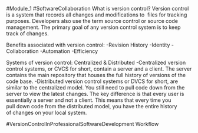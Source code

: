 #Module_1 #SoftwareCollaboration
What is version control?
Version control is a system that records all changes and modifications to  files for tracking purposes. Developers also use the term source control or source code management. The primary goal of any version control system is to keep track of changes.

Benefits associated with version control:
-Revision History
-Identity
-Collaboration
-Automation
-Efficiency

Systems of version control: Centralized & Distributed
-Centralized version control systems, or CVCS for short, contain a server and a client. The server contains the main repository that houses the full history of versions of the code base.
-Distributed version control systems or DVCS for short, are similar to the centralized model. You still need to pull code down from the server to view the latest changes. The key difference is that every user is essentially a server and not a client. This means that every time you pull down code from the distributed model, you have the entire history of changes on your local system.

#VersionControlInProfessionalSoftwareDevelopment
Workflow
